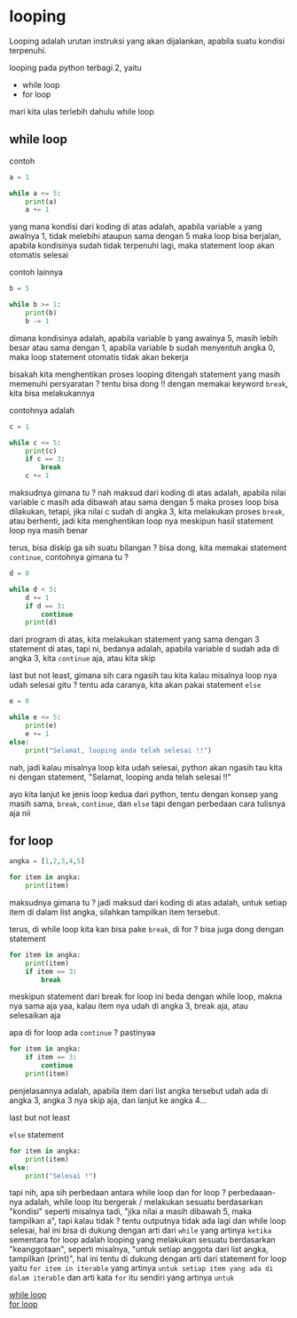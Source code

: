 # looping

Looping adalah urutan instruksi yang akan dijalankan, apabila suatu kondisi terpenuhi.

looping pada python terbagi 2, yaitu
- while loop
- for loop

mari kita ulas terlebih dahulu while loop

## while loop

contoh
```python
a = 1

while a <= 5:
    print(a)
    a += 1
```

yang mana kondisi dari koding di atas adalah, apabila variable `a` yang awalnya 1, tidak melebihi ataupun sama dengan 5 maka loop bisa berjalan, apabila kondisinya sudah tidak terpenuhi lagi, maka statement loop akan otomatis selesai

contoh lainnya
```python
b = 5

while b >= 1:
    print(b)
    b -= 1
```

dimana kondisinya adalah, apabila variable b yang awalnya 5, masih lebih besar atau sama dengan 1, apabila variable b sudah menyentuh angka 0, 
maka loop statement otomatis tidak akan bekerja

bisakah kita menghentikan proses looping ditengah statement yang masih memenuhi persyaratan ? tentu bisa dong !!
dengan memakai keyword ```break```, kita bisa melakukannya

contohnya adalah
```python
c = 1

while c <= 5:
    print(c)
    if c == 3:
        break
    c += 1
```

maksudnya gimana tu ? nah maksud dari koding di atas adalah, apabila nilai variable c masih ada dibawah atau sama dengan 5 maka proses loop bisa dilakukan, tetapi, jika nilai c sudah di angka 3, kita melakukan proses ```break```, atau berhenti, jadi kita menghentikan loop nya meskipun hasil statement loop nya masih benar

terus, bisa diskip ga sih suatu bilangan ? bisa dong, kita memakai statement ```continue```, contohnya gimana tu ?
```python
d = 0

while d < 5:
    d += 1
    if d == 3:
        continue
    print(d)
```

dari program di atas, kita melakukan statement yang sama dengan 3 statement di atas, tapi ni, bedanya adalah, apabila variable d sudah ada di angka 3, kita ```continue``` aja, atau kita skip

last but not least, gimana sih cara ngasih tau kita kalau misalnya loop nya udah selesai gitu ? tentu ada caranya, kita akan pakai statement ```else```

```python
e = 0

while e <= 5:
    print(e)
    e += 1
else:
    print("Selamat, looping anda telah selesai !!")
```

nah, jadi kalau misalnya loop kita udah selesai, python akan ngasih tau kita ni dengan statement, "Selamat, looping anda telah selesai !!"

ayo kita lanjut ke jenis loop kedua dari python, tentu dengan konsep yang masih sama, ```break```, ```continue```, dan ```else``` tapi dengan perbedaan cara tulisnya aja nii

## for loop

```python
angka = [1,2,3,4,5]

for item in angka:
    print(item)
```

maksudnya gimana tu ? jadi maksud dari koding di atas adalah, untuk setiap item di dalam list angka, silahkan tampilkan item tersebut.

terus, di while loop kita kan bisa pake ```break```, di for ? bisa juga dong dengan statement

```python
for item in angka:
    print(item)
    if item == 3:
        break
```
meskipun statement dari break for loop ini beda dengan while loop, makna nya sama aja yaa, kalau item nya udah di angka 3, break aja, atau selesaikan aja

apa di for loop ada ```continue``` ? pastinyaa

```python
for item in angka:
    if item == 3:
        continue
    print(item)
```

penjelasannya adalah, apabila item dari list angka tersebut udah ada di angka 3, angka 3 nya skip aja, dan lanjut ke angka 4...

last but not least

```else``` statement

```python
for item in angka:
    print(item)
else:
    print("Selesai !")
```


tapi nih, apa sih perbedaan antara while loop dan for loop ?
perbedaaan-nya adalah, while loop itu bergerak / melakukan sesuatu berdasarkan "kondisi" seperti misalnya tadi, "jika nilai a masih dibawah 5, maka tampilkan a", tapi kalau tidak ? tentu outputnya tidak ada lagi dan while loop selesai, hal ini bisa di dukung dengan arti dari ```while``` yang artinya ```ketika```<br>
sementara for loop adalah looping yang melakukan sesuatu berdasarkan "keanggotaan", seperti misalnya, "untuk setiap anggota dari list angka, tampilkan (print)", hal ini tentu di dukung dengan arti dari statement for loop yaitu ```for item in iterable``` yang artinya ```untuk setiap item yang ada di dalam iterable``` dan arti kata ```for``` itu sendiri yang artinya ```untuk```


<a href="https://github.com/bellshade/Python/blob/task/loop/Basic/looping/while_loop.py">while loop</a><br>
<a href="https://github.com/bellshade/Python/blob/task/loop/Basic/looping/for_loop.py">for loop</a>
